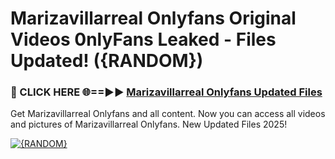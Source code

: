# Marizavillarreal Onlyfans Original Videos 0nlyFans Leaked - Files Updated! ({RANDOM})

<h3>🔴 CLICK HERE 🌐==►► <a href="https://betterlinks.top/A2PfLJ" rel="nofollow">Marizavillarreal Onlyfans Updated Files</a></h3>

Get Marizavillarreal Onlyfans and all content. Now you can access all videos and pictures of Marizavillarreal Onlyfans. New Updated Files 2025!

[![{RANDOM}](https://i.imgur.com/ppqm5kG.gif)](https://betterlinks.top/A2PfLJ)